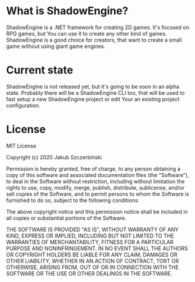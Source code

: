# What is ShadowEngine?
ShadowEngine is a .NET framework for creating 2D games. It's focused on RPG games, but You can use it to create any other kind of games. ShadowEngine is a good choice for creators, that want to create a small game without using giant game engines.

# Current state
ShadowEngine is not released yet, but it's going to be soon in an alpha state. Probably there will be a ShadowEngine CLI too, that will be used to fast setup a new ShadowEngine project or edit Your an existing project configuration.

# License
MIT License

Copyright (c) 2020 Jakub Szczerbiński

Permission is hereby granted, free of charge, to any person obtaining a copy
of this software and associated documentation files (the "Software"), to deal
in the Software without restriction, including without limitation the rights
to use, copy, modify, merge, publish, distribute, sublicense, and/or sell
copies of the Software, and to permit persons to whom the Software is
furnished to do so, subject to the following conditions:

The above copyright notice and this permission notice shall be included in all
copies or substantial portions of the Software.

THE SOFTWARE IS PROVIDED "AS IS", WITHOUT WARRANTY OF ANY KIND, EXPRESS OR
IMPLIED, INCLUDING BUT NOT LIMITED TO THE WARRANTIES OF MERCHANTABILITY,
FITNESS FOR A PARTICULAR PURPOSE AND NONINFRINGEMENT. IN NO EVENT SHALL THE
AUTHORS OR COPYRIGHT HOLDERS BE LIABLE FOR ANY CLAIM, DAMAGES OR OTHER
LIABILITY, WHETHER IN AN ACTION OF CONTRACT, TORT OR OTHERWISE, ARISING FROM,
OUT OF OR IN CONNECTION WITH THE SOFTWARE OR THE USE OR OTHER DEALINGS IN THE
SOFTWARE.
